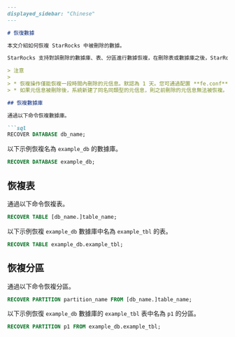 ```markdown
---
displayed_sidebar: "Chinese"
---

# 恢復數據

本文介紹如何恢複 StarRocks 中被刪除的數據。

StarRocks 支持對誤刪除的數據庫、表、分區進行數據恢複，在刪除表或數據庫之後，StarRocks 不會立刻對數據進行物理刪除，而是將其保留在 Trash 一段時間（默認為 1 天）。管理員可以對誤刪除的數據進行恢複。

> 注意
>
> * 恢複操作僅能恢複一段時間內刪除的元信息。默認為 1 天。您可通過配置 **fe.conf** 文件中的 `catalog_trash_expire_second` 參數修改。
> * 如果元信息被刪除後，系統新建了同名同類型的元信息，則之前刪除的元信息無法被恢複。

## 恢複數據庫

通過以下命令恢複數據庫。

```sql
RECOVER DATABASE db_name;
```

以下示例恢複名為 `example_db` 的數據庫。

```sql
RECOVER DATABASE example_db;
```

## 恢複表

通過以下命令恢複表。

```sql
RECOVER TABLE [db_name.]table_name;
```

以下示例恢複 `example_db` 數據庫中名為 `example_tbl` 的表。

```sql
RECOVER TABLE example_db.example_tbl;
```

## 恢複分區

通過以下命令恢複分區。

```sql
RECOVER PARTITION partition_name FROM [db_name.]table_name;
```

以下示例恢復 `example_db` 數據庫的 `example_tbl` 表中名為 `p1` 的分區。

```sql
RECOVER PARTITION p1 FROM example_db.example_tbl;
```